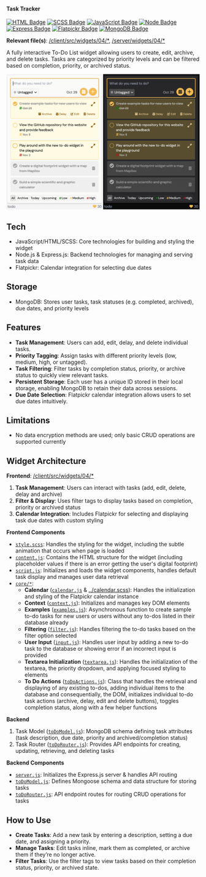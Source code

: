 #### Task Tracker

[![HTML Badge](https://img.shields.io/badge/HTML-F4BA52)](https://github.com/aniqatc/playground)
[![SCSS Badge](https://img.shields.io/badge/SCSS-F4BA52)](https://github.com/aniqatc/playground)
[![JavaScript Badge](https://img.shields.io/badge/JavaScript-F4BA52)](https://github.com/aniqatc/playground)
[![Node Badge](https://img.shields.io/badge/Node-F4BA52)](https://github.com/aniqatc/playground)
[![Express Badge](https://img.shields.io/badge/Express-F4BA52)](https://github.com/aniqatc/playground)
[![Flatpickr Badge](https://img.shields.io/badge/Flatpickr-F4BA52)](https://github.com/aniqatc/playground)
[![MongoDB Badge](https://img.shields.io/badge/MongoDB-F4BA52)](https://github.com/aniqatc/playground)

**Relevant file(s)**: [/client/src/widgets/04/\*](../../client/src/widgets/04/), [/server/widgets/04/\*](../../server/widgets/04/)

A fully interactive To-Do List widget allowing users to create, edit, archive, and delete tasks. Tasks are categorized by priority levels and can be filtered based on completion, priority, or archived status.

<a href="https://playground.aniqa.dev/"><img src="/docs/screenshots/widget-04_v1.png"></a>

## Tech

- JavaScript/HTML/SCSS: Core technologies for building and styling the widget
- Node.js & Express.js: Backend technologies for managing and serving task data
- Flatpickr: Calendar integration for selecting due dates

## Storage

- MongoDB: Stores user tasks, task statuses (e.g. completed, archived), due dates, and priority levels

## Features

- **Task Management**: Users can add, edit, delay, and delete individual tasks.
- **Priority Tagging**: Assign tasks with different priority levels (low, medium, high, or untagged).
- **Task Filtering**: Filter tasks by completion status, priority, or archive status to quickly view relevant tasks.
- **Persistent Storage**: Each user has a unique ID stored in their local storage, enabling MongoDB to retain their data across sessions.
- **Due Date Selection**: Flatpickr calendar integration allows users to set due dates intuitively.

## Limitations

- No data encryption methods are used; only basic CRUD operations are supported currently

## Widget Architecture

**Frontend**: [/client/src/widgets/04/\*](../../client/src/widgets/04/)

1. **Task Management**: Users can interact with tasks (add, edit, delete, delay and archive)
2. **Filter & Display**: Uses filter tags to display tasks based on completion, priority or archived status
3. **Calendar Integration**: Includes Flatpickr for selecting and displaying task due dates with custom styling

**Frontend Components**

- [`style.scss`](../../client/src/widgets/04/style.scss): Handles the styling for the widget, including the subtle animation that occurs when page is loaded
- [`content.js`](../../client/src/widgets/04/content.js): Contains the HTML structure for the widget (including placeholder values if there is an error getting the user's digital footprint)
- [`script.js`](../../client/src/widgets/04/script.js): Initializes and loads the widget components, handles default task display and manages user data retrieval
- [`core/*`](../../client/src/widgets/04/core): 
  - **Calendar** ([`calendar.js`](../../client/src/widgets/04/core/calendar.js) & [../calendar.scss](../../client/src/widgets/04/core/calendar.scss)): Handles the initialization and styling of the Flatpickr calendar instance
  - **Context** ([`context.js`](../../client/src/widgets/04/core/context.js)): Initializes and manages key DOM elements
  - **Examples** ([`examples.js`](../../client/src/widgets/04/core/examples.js)): Asynchronous function to create sample to-do tasks for new users or users without any to-dos listed in their database already
  - **Filtering** ([`filter.js`](../../client/src/widgets/04/core/filter.js)): Handles filtering the to-do tasks based on the filter option selected
  - **User Input** ([`input.js`](../../client/src/widgets/04/core/input.js)): Handles user input by adding a new to-do task to the database or showing error if an incorrect input is provided
  - **Textarea Initialization** ([`textarea.js`](../../client/src/widgets/04/core/textarea.js)): Handles the initialization of the textarea, the priority dropdown, and applying focused styling to elements 
  - **To Do Actions** ([`toDoActions.js`](../../client/src/widgets/04/core/toDoActions.js)): Class that handles the retrieval and displaying of any existing to-dos, adding individual items to the database and consequentially, the DOM, initializes individual to-do task actions (archive, delay, edit and delete buttons), toggles completion status, along with a few helper functions

**Backend**

1. Task Model ([`toDoModel.js`](/server/widgets/04/toDoModel.js)): MongoDB schema defining task attributes (task description, due date, priority and archived/completion status)
2. Task Router ([`toDoRouter.js`](/server/widgets/04/toDoRouter.js)): Provides API endpoints for creating, updating, retrieving, and deleting tasks

**Backend Components**

- [`server.js`](/server.js): Initializes the Express.js server & handles API routing
- [`toDoModel.js`](/server/widgets/04/toDoModel.js): Defines Mongoose schema and data structure for storing tasks
- [`toDoRouter.js`](/server/widgets/04/toDoRouter.js): API endpoint routes for routing CRUD operations for tasks

## How to Use

- **Create Tasks**: Add a new task by entering a description, setting a due date, and assigning a priority.
- **Manage Tasks**: Edit tasks inline, mark them as completed, or archive them if they’re no longer active.
- **Filter Tasks**: Use the filter tags to view tasks based on their completion status, priority, or archived state.
